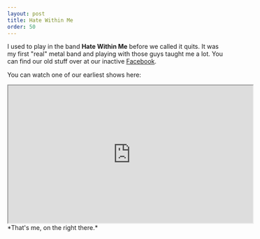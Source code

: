 ```yaml
---
layout: post
title: Hate Within Me
order: 50
---
```

I used to play in the band **Hate Within Me** before we called it quits. It was my first
"real" metal band and playing with those guys taught me a lot. You can find our old stuff over
at our inactive [Facebook](https://www.facebook.com/hatewithinme).

You can watch one of our earliest shows here:
<iframe width="560" height="315" src="https://www.youtube.com/embed/kxLnf3pVjv4"></iframe>
*That's me, on the right there.*